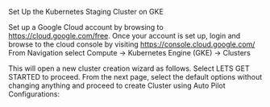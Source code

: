 Set Up the Kubernetes Staging Cluster on GKE

Set up a Google Cloud account by browsing to https://cloud.google.com/free.
Once your account is set up, login and browse to the cloud console by visiting
https://console.cloud.google.com/
From Navigation select Compute → Kubernetes Engine (GKE) → Clusters

This will open a new cluster creation wizard as follows. Select LETS GET STARTED to proceed.
From the next page, select the default options without changing anything and proceed to create
Cluster using Auto Pilot Configurations:

